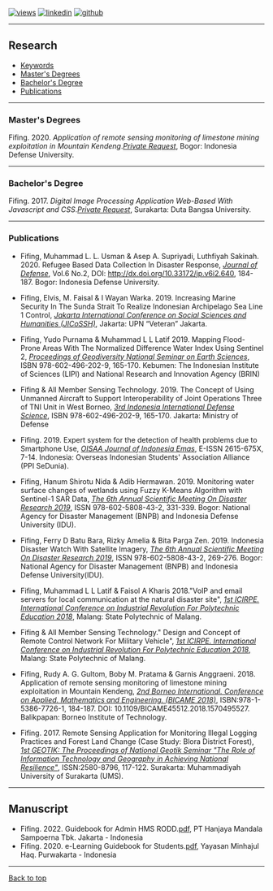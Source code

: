 [![views](https://hits.seeyoufarm.com/api/count/incr/badge.svg?url=https%3A%2F%2Fgithub.com%2Fhoward-haowen%2Fhoward-haowen.github.io&count_bg=%2367E805&title_bg=%23555555&icon=grav.svg&icon_color=%2367E805&title=Visitors&edge_flat=false)](https://hits.seeyoufarm.com) [![linkedin](https://img.shields.io/badge/View-My_LinkedIn-0A66C2?style=flat&logo=linkedin&logoColor=white)](https://www.linkedin.com/in/fifing/) [![github](https://img.shields.io/badge/View_My_GitHub-181717?style=flat-square&logo=github&logoColor=white)](https://github.com/fifing3/) 

---
## Research

- [Keywords](#keywords)
- [Master's Degrees](#phd-dissertation)
- [Bachelor's Degree](#ma-thesis)
- [Publications](#publications)

---
### Master's Degrees
Fifing. 2020. *Application of remote sensing monitoring of limestone mining exploitation in Mountain Kendeng*.[*Private Request*](), Bogor: Indonesia Defense University. 

---
### Bachelor's Degree
Fifing. 2017. *Digital Image Processing Application Web-Based With Javascript and CSS*.[*Private Request*](), Surakarta: Duta Bangsa University.

---
### Publications
- Fifing, Muhammad L. L. Usman & Asep A. Supriyadi, Luthfiyah Sakinah. 2020. Refugee Based Data Collection In Disaster Response, [*Journal of Defense*](https://jurnal.idu.ac.id/index.php/DefenseJournal/article/view/640/lulupdf), Vol.6 No.2, DOI: http://dx.doi.org/10.33172/jp.v6i2.640, 184-187. Bogor: Indonesia Defense University.

- Fifing, Elvis, M. Faisal & I Wayan Warka. 2019. Increasing Marine Security In The Sunda Strait To Realize Indonesian Archipelago Sea Line 1 Control, [*Jakarta International Conference on Social Sciences and Humanities (JICoSSH)*](https://fifing3.github.io/pdf/JICoSSH.pdf), Jakarta: UPN “Veteran” Jakarta.

- Fifing, Yudo Purnama & Muhammad L L Latif 2019. Mapping Flood-Prone Areas With The Normalized Difference Water Index Using Sentinel 2, [*Proceedings of Geodiversity National Seminar on Earth Sciences*](https://penerbit.brin.go.id/press/catalog/view/353/284/2003-1), ISBN 978-602-496-202-9, 165-170. Kebumen: The Indonesian Institute of Sciences (LIPI) and National Research and Innovation Agency (BRIN)

- Fifing & All Member Sensing Technology. 2019. The Concept of Using Unmanned Aircraft to Support Interoperability of Joint Operations Three of TNI Unit in West Borneo, [*3rd Indonesia International Defense Science*](http://www.iidss.org/proceeding/), ISBN 978-602-496-202-9, 165-170. Jakarta: Ministry of Defense

- Fifing. 2019. Expert system for the detection of health problems due to Smartphone Use, [*OISAA Journal of Indonesia Emas*](https://ejournal.ppi.id/index.php/oisaa/article/view/36), E-ISSN 2615-675X, 7-14. Indonesia: Overseas Indonesian Students' Association Alliance (PPI SeDunia).

- Fifing, Hanum Shirotu Nida & Adib Hermawan. 2019. Monitoring water surface changes of wetlands using Fuzzy K-Means Algorithm with Sentinel-1 SAR Data, [*The 6th Annual Scientific Meeting On Disaster Research 2019*](https://fifing3.github.io/pdf/icdm1.pdf), ISSN 978-602-5808-43-2, 331-339. Bogor: National Agency for Disaster Management (BNPB) and Indonesia Defense University (IDU).

- Fifing, Ferry D Batu Bara, Rizky Amelia & Bita Parga Zen. 2019. Indonesia Disaster Watch With Satellite Imagery, [*The 6th Annual Scientific Meeting On Disaster Research 2019*](https://www.researchgate.net/publication/337705890_Utilization_of_Social_Media_in_Flood_Disaster_Preparedness_by_the_Disaster_Alert_Village_in_Semarang_City), ISSN 978-602-5808-43-2, 269-276. Bogor: National Agency for Disaster Management (BNPB) and Indonesia Defense University(IDU).

- Fifing, Muhammad L L Latif & Faisol A Kharis 2018."VoIP and email servers for local communication at the natural disaster site", [*1st ICIRPE. International Conference on Industrial Revolution For Polytechnic Education 2018*](http://semnastek.polinema.ac.id/poltexxpo/), Malang: State Polytechnic of Malang.

- Fifing & All Member Sensing Technology." Design and Concept of Remote Control Network For Military Vehicle", [*1st ICIRPE. International Conference on Industrial Revolution For Polytechnic Education 2018*](http://semnastek.polinema.ac.id/poltexxpo/), Malang: State Polytechnic of Malang.

- Fifing, Rudy A. G. Gultom, Boby M. Pratama & Garnis Anggraeni. 2018. Application of remote sensing monitoring of limestone mining exploitation in Mountain Kendeng, [*2nd Borneo International. Conference on Applied. Mathematics and Engineering. (BICAME 2018)*](https://ieeexplore.ieee.org/document/9084608), ISBN:978-1-5386-7726-1, 184-187. DOI: 10.1109/BICAME45512.2018.1570495527. Balikpapan: Borneo Institute of Technology.

- Fifing. 2017. Remote Sensing Application for Monitoring Illegal Logging Practices and Forest Land Change (Case Study: Blora District Forest), [*1st GEOTIK: The Proceedings of National Geotik Seminar "The Role of Information Technology and Geography in Achieving National Resilience"*](https://publikasiilmiah.ums.ac.id/bitstream/handle/11617/9090/geotik2017_15.pdf?sequence=1&isAllowed=y),  ISSN:2580-8796, 117-122. Surakarta: Muhammadiyah University of Surakarta (UMS).

---
## Manuscript
- Fifing. 2022. Guidebook for Admin HMS RODD.[pdf](https://fifing3.github.io/pdf/Guide-Book-HMS-RODD.pdf), PT Hanjaya Mandala Sampoerna Tbk. Jakarta - Indonesia
- Fifing. 2020. e-Learning Guidebook for Students.[pdf](https://fifing3.github.io/pdf/e-learning-for-student.pdf), Yayasan Minhajul Haq. Purwakarta - Indonesia


---
[Back to top](#)
<!-- p style="font-size:11px">Page template forked from <a href="https://github.com/evanca/quick-portfolio">evanca</a></p> -->
<!-- Remove above link if you don't want to attibute -->
